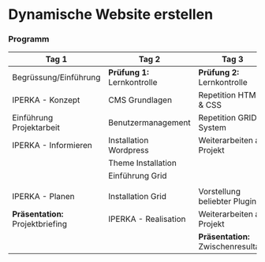 # Dynamische Website erstellen

### Programm

| Tag 1                           | Tag 2                      | Tag 3                           | Tag 4                       | Tag 5                       |
|---------------------------------|----------------------------|---------------------------------|-----------------------------|-----------------------------|
| Begrüssung/Einführung           | **Prüfung 1:** Lernkontrolle | **Prüfung 2:** Lernkontrolle        | **Prüfung 3:** Lernkontrolle    | **Prüfung 4:** Lernkontrolle    |
| IPERKA   - Konzept              | CMS Grundlagen             | Repetition HTML   & CSS         | Website Secuity             | Weiterarbeiten am   Projekt |
| Einführung   Projektarbeit      | Benutzermanagement         | Repetition   GRID-System        | Weiterarbeiten am   Projekt |                             |
| IPERKA   - Informieren          | Installation   Wordpress   | Weiterarbeiten am   Projekt     |                             |                             |
|                                 | Theme Installation         |                                 |                             |                             |
|                                 | Einführung   Grid          |                                 |                             |                             |
|                                 |                            |                                 |                             |                             |
| IPERKA   - Planen               | Installation Grid          | Vorstellung   beliebter Plugins | Migration &   Backup        | Weiterarbeiten am   Projekt |
| **Präsentation:**   Projektbriefing | IPERKA -   Realisation     | Weiterarbeiten am   Projekt     | Weiterarbeiten am   Projekt | **Präsentation**                |
|                                 |                            | **Präsentation:** Zwischenresultate |                             | Besprechung und   Reflexion |